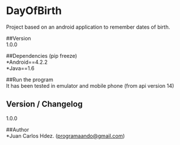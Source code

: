 DayOfBirth
==========================  
Project based on an android application to remember dates of birth.  
  
##Version  
1.0.0  
  
##Dependencies (pip freeze)  
*Android==4.2.2  
*Java==1.6  
    
##Run the program  
It has been tested in emulator and mobile phone (from api version 14)  

## Version / Changelog  
1.0.0  
    
##Author  
*Juan Carlos Hdez. (programaando@gmail.com)  